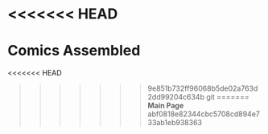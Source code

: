 <<<<<<< HEAD
=======
# Comics Assembled
<<<<<<< HEAD
>>>>>>> 9e851b732ff96068b5de02a763d2dd99204c634b
git 
=======
<b> Main Page </b>
>>>>>>> abf0818e82344cbc5708cd894e733ab1eb938363
